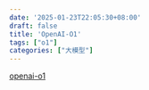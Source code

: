 ```yaml
---
date: '2025-01-23T22:05:30+08:00'
draft: false
title: 'OpenAI-O1'
tags: ["o1"]
categories: ["大模型"]
---
```


[openai-o1](https://xves6ft58q.feishu.cn/docx/Sv2MdkeoEoZeqQxkPHec08RNnfH?from=from_copylink)
